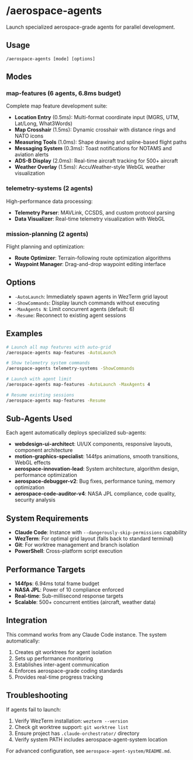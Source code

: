 # /aerospace-agents

Launch specialized aerospace-grade agents for parallel development.

## Usage

```
/aerospace-agents [mode] [options]
```

## Modes

### map-features (6 agents, 6.8ms budget)

Complete map feature development suite:

- **Location Entry** (0.5ms): Multi-format coordinate input (MGRS, UTM, Lat/Long, What3Words)
- **Map Crosshair** (1.5ms): Dynamic crosshair with distance rings and NATO icons
- **Measuring Tools** (1.0ms): Shape drawing and spline-based flight paths
- **Messaging System** (0.3ms): Toast notifications for NOTAMS and aviation alerts
- **ADS-B Display** (2.0ms): Real-time aircraft tracking for 500+ aircraft
- **Weather Overlay** (1.5ms): AccuWeather-style WebGL weather visualization

### telemetry-systems (2 agents)

High-performance data processing:

- **Telemetry Parser**: MAVLink, CCSDS, and custom protocol parsing
- **Data Visualizer**: Real-time telemetry visualization with WebGL

### mission-planning (2 agents)

Flight planning and optimization:

- **Route Optimizer**: Terrain-following route optimization algorithms
- **Waypoint Manager**: Drag-and-drop waypoint editing interface

## Options

- `-AutoLaunch`: Immediately spawn agents in WezTerm grid layout
- `-ShowCommands`: Display launch commands without executing
- `-MaxAgents N`: Limit concurrent agents (default: 6)
- `-Resume`: Reconnect to existing agent sessions

## Examples

```bash
# Launch all map features with auto-grid
/aerospace-agents map-features -AutoLaunch

# Show telemetry system commands
/aerospace-agents telemetry-systems -ShowCommands

# Launch with agent limit
/aerospace-agents map-features -AutoLaunch -MaxAgents 4

# Resume existing sessions
/aerospace-agents map-features -Resume
```

## Sub-Agents Used

Each agent automatically deploys specialized sub-agents:

- **webdesign-ui-architect**: UI/UX components, responsive layouts, component architecture
- **motion-graphics-specialist**: 144fps animations, smooth transitions, WebGL effects
- **aerospace-innovation-lead**: System architecture, algorithm design, performance optimization
- **aerospace-debugger-v2**: Bug fixes, performance tuning, memory optimization
- **aerospace-code-auditor-v4**: NASA JPL compliance, code quality, security analysis

## System Requirements

- **Claude Code**: Instance with `--dangerously-skip-permissions` capability
- **WezTerm**: For optimal grid layout (falls back to standard terminal)
- **Git**: For worktree management and branch isolation
- **PowerShell**: Cross-platform script execution

## Performance Targets

- **144fps**: 6.94ms total frame budget
- **NASA JPL**: Power of 10 compliance enforced
- **Real-time**: Sub-millisecond response targets
- **Scalable**: 500+ concurrent entities (aircraft, weather data)

## Integration

This command works from any Claude Code instance. The system automatically:

1. Creates git worktrees for agent isolation
2. Sets up performance monitoring
3. Establishes inter-agent communication
4. Enforces aerospace-grade coding standards
5. Provides real-time progress tracking

## Troubleshooting

If agents fail to launch:

1. Verify WezTerm installation: `wezterm --version`
2. Check git worktree support: `git worktree list`
3. Ensure project has `.claude-orchestrator/` directory
4. Verify system PATH includes aerospace-agent-system location

For advanced configuration, see `aerospace-agent-system/README.md`.
